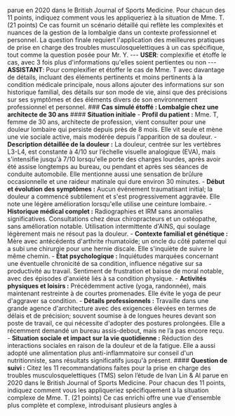 parue en 2020 dans le British Journal of Sports Medicine. Pour chacun des 11 points, indiquez comment vous les appliqueriez à la situation de Mme. T. (21 points) Ce cas fournit un scénario détaillé qui reflète les complexités et nuances de la gestion de la lombalgie dans un contexte professionnel et personnel. La question finale requiert l'application des meilleures pratiques de prise en charge des troubles musculosquelettiques à un cas spécifique, tout comme la question posée pour Mr. Y. --- **USER**: complexifie et étoffe le cas, avec 3 fois plus d'informations qu'elles soient pertientes ou non --- **ASSISTANT**: Pour complexifier et étoffer le cas de Mme. T avec davantage de détails, incluant des éléments pertinents et moins pertinents à la condition médicale principale, nous allons ajouter des informations sur son historique familial, des détails sur son mode de vie, ainsi que des précisions sur ses symptômes et des éléments divers de son environnement professionnel et personnel. ### **Cas simulé étoffé : Lombalgie chez une architecte de 30 ans** #### **Situation initiale** - **Profil du patient :** Mme. T, femme de 30 ans, architecte de profession, vient consulter pour une douleur lombaire qui persiste depuis près de 8 mois. Elle vit seule et mène une vie sociale active, mais modérée depuis l'apparition de sa douleur. - **Description détaillée de la douleur :** La douleur, centrée sur les vertèbres L3-L4, est constante à 4/10 sur l’échelle visuelle analogique (EVA), mais s'intensifie jusqu'à 7/10 lorsqu'elle porte des charges lourdes, après avoir été assise longtemps au bureau, ou pendant et après ses séances de conduite automobile. Elle mentionne aussi une sensation de brûlure occasionnelle et une raideur matinale qui dure environ 30 minutes. - **Début et évolution des symptômes :** Aucun événement traumatisant initial; la douleur a commencé subtilement et s'est progressivement aggravée. Elle note une légère amélioration lorsqu'elle utilise une ceinture lombaire. - **Historique médical complet :** Radiographies et IRM sans anomalies significatives. Consultations chez deux chiropracteurs et un ostéopathe, sans amélioration notable. Utilisation intermittente d'AINS, qui soulage légèrement mais ne résout pas la douleur. - **Contexte familial et génétique :** Mère avec antécédents d'arthrite rhumatoïde; un oncle du côté paternel qui a subi une chirurgie pour une hernie discale. Elle s'inquiète de suivre le même chemin. - **État psychologique :** Inquiétudes marquées concernant une éventuelle chronicité de sa condition, influence négative sur sa productivité au travail. Sentiment de frustration et baisse de moral notable, avec des épisodes d'anxiété liés à sa condition physique. - **Activités physiques et loisirs :** Précédemment active (yoga, randonnée), mais maintenant restreinte à de courtes promenades. Elle évite le yoga de peur d'aggraver sa condition. - **Détails professionnels :** Travaille dans une grande agence d'architecture avec des exigences élevées en termes de délais et de précision; souvent soumise à de longues heures devant son poste de travail, ce qui nécessite d'adopter des postures prolongées. Elle a récemment demandé un bureau assis-debout, mais ne l’a pas encore reçu. - **Situation sociale et impact sur la vie quotidienne :** Réduction des interactions sociales en raison de la douleur et de la fatigue. Elle a aussi adopté une alimentation plus anti-inflammatoire sur conseil d'un nutritionniste, sans résultats significatifs jusqu'à présent. #### **Question de suivi :** Citez les 11 recommandations faites pour la prise en charge des troubles musculosquelettiques (TMS) selon l’étude de Ivan Lin & Al parue en 2020 dans le British Journal of Sports Medicine. Pour chacun des 11 points, indiquez comment vous les appliqueriez spécifiquement à la situation complexe de Mme. T. (21 points) Ce cas enrichi offre une vue d'ensemble plus complète et complexe, introduisant plusieurs angles à